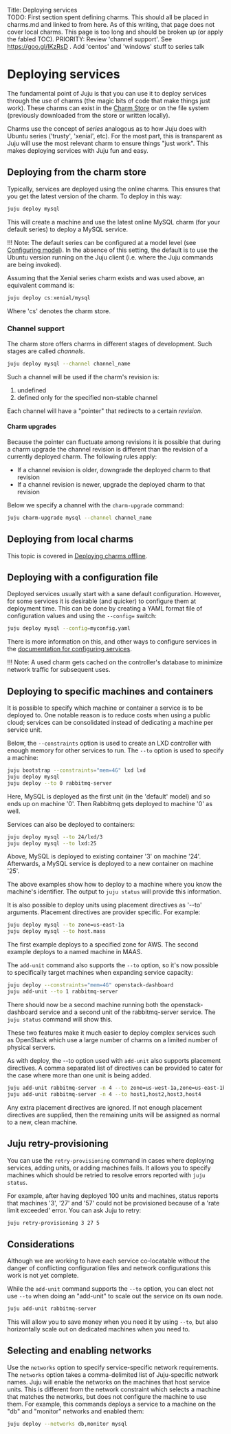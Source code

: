 Title: Deploying services  
TODO: First section spent defining charms. This should all be placed in charms.md and
	linked to from here. As of this writing, that page does not cover local charms.
      This page is too long and should be broken up (or apply the fabled TOC).
      PRIORITY: Review 'channel support'. See https://goo.gl/IKzRsD .
      Add 'centos' and 'windows' stuff to series talk


# Deploying services

The fundamental point of Juju is that you can use it to deploy services through
the use of charms (the magic bits of code that make things just work). These
charms can exist in the [Charm Store](https://jujucharms.com/store) or on the
file system (previously downloaded from the store or written locally).

Charms use the concept of *series* analogous as to how Juju does with Ubuntu
series ('trusty', 'xenial', etc). For the most part, this is transparent as
Juju will use the most relevant charm to ensure things "just work". This makes
deploying services with Juju fun and easy.


## Deploying from the charm store

Typically, services are deployed using the online charms. This ensures that
you get the latest version of the charm. To deploy in this way:

```bash
juju deploy mysql
```

This will create a machine and use the latest online MySQL charm (for your
default series) to deploy a MySQL service.

!!! Note: The default series can be configured at a model level (see
[Configuring model](./models-config.html)). In the absence of this setting,
the default is to use the Ubuntu version running on the Juju client (i.e. where
the Juju commands are being invoked).

Assuming that the Xenial series charm exists and was used above, an equivalent
command is:

```bash
juju deploy cs:xenial/mysql
```

Where 'cs' denotes the charm store.

### Channel support	

The charm store offers charms in different stages of development. Such stages
are called *channels*.

```bash
juju deploy mysql --channel channel_name
```

Such a channel will be used if the charm's revision is:

 1. undefined
 1. defined only for the specified non-stable channel

Each channel will have a "pointer" that redirects to a certain *revision*.

#### Charm upgrades
Because the pointer can fluctuate among revisions it is possible that during a
charm upgrade the channel revision is different than the revision of a
currently deployed charm. The following rules apply:

- If a channel revision is older, downgrade the deployed charm to that revision
- If a channel revision is newer, upgrade the deployed charm to that revision

Below we specify a channel with the `charm-upgrade` command:

```bash
juju charm-upgrade mysql --channel channel_name
```


## Deploying from local charms

This topic is covered in
[Deploying charms offline](./juju-offline-charms.html).


## Deploying with a configuration file

Deployed services usually start with a sane default configuration. However, for
some services it is desirable (and quicker) to configure them at deployment
time. This can be done by creating a YAML format file of configuration values
and using the `--config=` switch:

```bash
juju deploy mysql --config=myconfig.yaml
```

There is more information on this, and other ways to configure services in the
[documentation for configuring services](./charms-config.html).

!!! Note: A used charm gets cached on the controller's database to minimize
network traffic for subsequent uses.


## Deploying to specific machines and containers

It is possible to specify which machine or container a service is to be
deployed to. One notable reason is to reduce costs when using a public cloud;
services can be consolidated instead of dedicating a machine per service unit.

Below, the `--constraints` option is used to create an LXD controller with
enough memory for other services to run. The `--to` option is used to specify a
machine:

```bash
juju bootstrap --constraints="mem=4G" lxd lxd
juju deploy mysql
juju deploy --to 0 rabbitmq-server
```

Here, MySQL is deployed as the first unit (in the 'default' model) and so ends
up on machine '0'. Then Rabbitmq gets deployed to machine '0' as well.

Services can also be deployed to containers:

```bash
juju deploy mysql --to 24/lxd/3
juju deploy mysql --to lxd:25
```

Above, MySQL is deployed to existing container '3' on machine '24'. Afterwards,
a MySQL service is deployed to a new container on machine '25'.

The above examples show how to deploy to a machine where you know the machine's
identifier. The output to `juju status` will provide this information.

It is also possible to deploy units using placement directives as '--to'
arguments. Placement directives are provider specific. For example:

```bash
juju deploy mysql --to zone=us-east-1a
juju deploy mysql --to host.mass
```

The first example deploys to a specified zone for AWS. The second example
deploys to a named machine in MAAS.

The `add-unit` command also supports the `--to` option, so it's now possible to
specifically target machines when expanding service capacity:

```bash
juju deploy --constraints="mem=4G" openstack-dashboard
juju add-unit --to 1 rabbitmq-server
```

There should now be a second machine running both the openstack-dashboard
service and a second unit of the rabbitmq-server service. The `juju status`
command will show this.

These two features make it much easier to deploy complex services such as
OpenStack which use a large number of charms on a limited number of physical
servers.

As with deploy, the --to option used with `add-unit` also supports placement
directives. A comma separated list of directives can be provided to cater for 
the case where more than one unit is being added.

```bash
juju add-unit rabbitmq-server -n 4 --to zone=us-west-1a,zone=us-east-1b
juju add-unit rabbitmq-server -n 4 --to host1,host2,host3,host4
```

Any extra placement directives are ignored. If not enough placement directives
are supplied, then the remaining units will be assigned as normal to a new, clean
machine.


## Juju retry-provisioning

You can use the `retry-provisioning` command in cases where deploying services,
adding units, or adding machines fails. It allows you to specify machines which
should be retried to resolve errors reported with `juju status`.

For example, after having deployed 100 units and machines, status reports that
machines '3', '27' and '57' could not be provisioned because of a 'rate limit
exceeded' error. You can ask Juju to retry:

```bash
juju retry-provisioning 3 27 5
```


## Considerations

Although we are working to have each service co-locatable without the danger of
conflicting configuration files and network configurations this work is not yet
complete.

While the `add-unit` command supports the `--to` option, you can elect not use
`--to` when doing an "add-unit" to scale out the service on its own node.

```bash
juju add-unit rabbitmq-server
```

This will allow you to save money when you need it by using `--to`, but also
horizontally scale out on dedicated machines when you need to.


## Selecting and enabling networks

Use the `networks` option to specify service-specific network requirements. The
`networks` option takes a comma-delimited list of Juju-specific network names.
Juju will enable the networks on the machines that host service units. This is
different from the network constraint which selects a machine that matches the
networks, but does not configure the machine to use them. For example, this
commands deploys a service to a machine on the "db" and "monitor" networks and
enabled them:

```bash
juju deploy --networks db,monitor mysql
```
